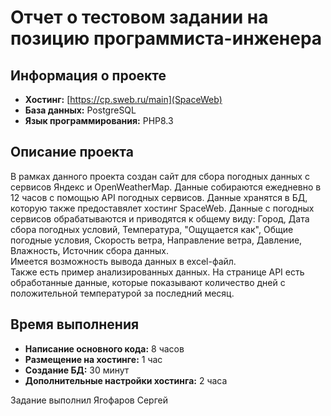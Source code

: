 # Отчет о тестовом задании на позицию программиста-инженера

## Информация о проекте

- **Хостинг:** [https://cp.sweb.ru/main](SpaceWeb)
- **База данных:** PostgreSQL
- **Язык программирования:** PHP8.3

## Описание проекта

В рамках данного проекта создан сайт для сбора погодных данных с сервисов Яндекс и OpenWeatherMap. Данные собираются ежедневно в 12 часов с помощью API погодных сервисов. Данные хранятся в БД, которую также предоставялет хостинг SpaceWeb. Данные с погодных сервисов обрабатываются и приводятся к общему виду: Город, Дата сбора погодных условий, Температура, "Ощущается как", Общие погодные условия, Скорость ветра, Направление ветра, Давление, Влажность, Источник сбора данных.  
Имеется возможность вывода данных в excel-файл.  
Также есть пример анализированных данных. На странице API есть обработанные данные, которые показывают количество дней с положительной температурой за последний месяц.

## Время выполнения

- **Написание основного кода:** 8 часов
- **Размещение на хостинге:** 1 час
- **Создание БД:** 30 минут
- **Дополнительные настройки хостинга:** 2 часа


Задание выполнил Ягофаров Сергей

